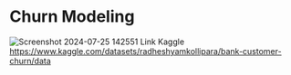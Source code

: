 # Churn Modeling
![Screenshot 2024-07-25 142551](https://github.com/user-attachments/assets/70abeef7-7da9-4d88-b49e-ecd1ac94324f)
Link Kaggle https://www.kaggle.com/datasets/radheshyamkollipara/bank-customer-churn/data
